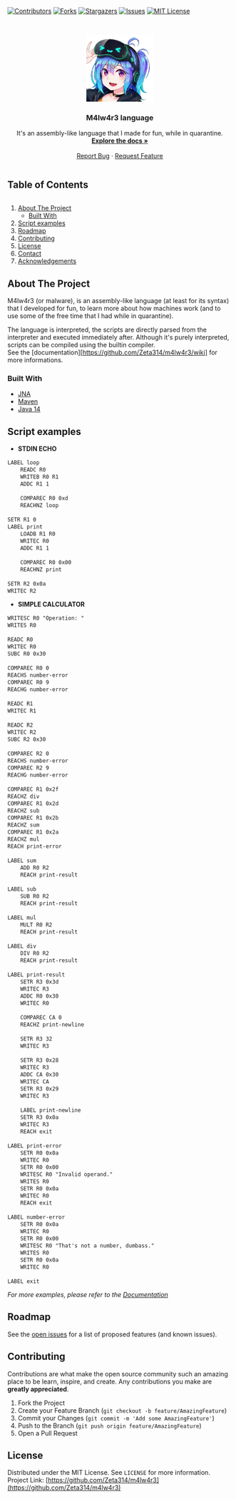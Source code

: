[![Contributors][contributors-shield]][contributors-url]
[![Forks][forks-shield]][forks-url]
[![Stargazers][stars-shield]][stars-url]
[![Issues][issues-shield]][issues-url]
[![MIT License][license-shield]][license-url]



<!-- PROJECT LOGO -->
<br />
<p align="center">
  <a href="https://github.com/Zeta314/m4lw4r3">
    <img src="images/logo.jpg" alt="Logo" width="150" height="150">
  </a>

  <h3 align="center">M4lw4r3 language</h3>

  <p align="center">
    It's an assembly-like language that I made for fun, while in quarantine.
    <br />
    <a href="https://github.com/Zeta314/m4lw4r3/wiki"><strong>Explore the docs »</strong></a>
    <br />
    <br />
    <a href="https://github.com/Zeta314/m4lw4r3/issues">Report Bug</a>
    ·
    <a href="https://github.com/Zeta314/m4lw4r3/issues">Request Feature</a>
  </p>
</p>



<!-- TABLE OF CONTENTS -->
<h2 style="display: inline-block">Table of Contents</h2>
<ol>
  <li>
    <a href="#about-the-project">About The Project</a>
    <ul>
      <li><a href="#built-with">Built With</a></li>
    </ul>
  </li>
  <li><a href="#script-examples">Script examples</a></li>
  <li><a href="#roadmap">Roadmap</a></li>
  <li><a href="#contributing">Contributing</a></li>
  <li><a href="#license">License</a></li>
  <li><a href="#contact">Contact</a></li>
  <li><a href="#acknowledgements">Acknowledgements</a></li>
</ol>


## About The Project

M4lw4r3 (or malware), is an assembly-like language (at least for its syntax) that I developed for fun, to learn more
about how machines work (and to use some of the free time that I had while in quarantine).

The language is interpreted, the scripts are directly parsed from the interpreter and executed immediately after.
Although it's purely interpreted, scripts can be compiled using the builtin compiler.  
See the [documentation][https://github.com/Zeta314/m4lw4r3/wiki] for more informations.

### Built With

* [JNA](https://github.com/java-native-access/jna)
* [Maven](https://maven.apache.org/)
* [Java 14](https://www.java.com/en/)

## Script examples

- **STDIN ECHO**
```
LABEL loop
	READC R0
	WRITEB R0 R1
	ADDC R1 1
	
	COMPAREC R0 0xd
	REACHNZ loop

SETR R1 0
LABEL print
	LOADB R1 R0
	WRITEC R0
	ADDC R1 1
	
	COMPAREC R0 0x00
	REACHNZ print

SETR R2 0x0a
WRITEC R2
``` 
 
- **SIMPLE CALCULATOR**
```
WRITESC R0 "Operation: "
WRITES R0

READC R0
WRITEC R0
SUBC R0 0x30

COMPAREC R0 0
REACHS number-error
COMPAREC R0 9
REACHG number-error

READC R1
WRITEC R1

READC R2
WRITEC R2
SUBC R2 0x30

COMPAREC R2 0
REACHS number-error
COMPAREC R2 9
REACHG number-error

COMPAREC R1 0x2f
REACHZ div
COMPAREC R1 0x2d
REACHZ sub
COMPAREC R1 0x2b
REACHZ sum
COMPAREC R1 0x2a
REACHZ mul
REACH print-error

LABEL sum
    ADD R0 R2
    REACH print-result

LABEL sub
    SUB R0 R2
    REACH print-result

LABEL mul
    MULT R0 R2
    REACH print-result

LABEL div
    DIV R0 R2
    REACH print-result

LABEL print-result
    SETR R3 0x3d
    WRITEC R3
    ADDC R0 0x30
    WRITEC R0

    COMPAREC CA 0
    REACHZ print-newline

    SETR R3 32
    WRITEC R3

    SETR R3 0x28
    WRITEC R3
    ADDC CA 0x30
    WRITEC CA
    SETR R3 0x29
    WRITEC R3

    LABEL print-newline
    SETR R3 0x0a
    WRITEC R3
    REACH exit

LABEL print-error
    SETR R0 0x0a
    WRITEC R0
    SETR R0 0x00
    WRITESC R0 "Invalid operand."
    WRITES R0
    SETR R0 0x0a
    WRITEC R0
    REACH exit

LABEL number-error
    SETR R0 0x0a
    WRITEC R0
    SETR R0 0x00
    WRITESC R0 "That's not a number, dumbass."
    WRITES R0
    SETR R0 0x0a
    WRITEC R0

LABEL exit
```

_For more examples, please refer to the [Documentation](https://github.com/Zeta314/m4lw4r3/wiki)_


## Roadmap

See the [open issues](https://github.com/Zeta314/m4lw4r3/issues) for a list of proposed features (and known issues).


## Contributing

Contributions are what make the open source community such an amazing place to be learn, inspire, and create. Any contributions you make are **greatly appreciated**.

1. Fork the Project
2. Create your Feature Branch (`git checkout -b feature/AmazingFeature`)
3. Commit your Changes (`git commit -m 'Add some AmazingFeature'`)
4. Push to the Branch (`git push origin feature/AmazingFeature`)
5. Open a Pull Request

## License

Distributed under the MIT License. See `LICENSE` for more information.
Project Link: [https://github.com/Zeta314/m4lw4r3](https://github.com/Zeta314/m4lw4r3)


<!-- MARKDOWN LINKS & IMAGES -->
[contributors-shield]: https://img.shields.io/github/contributors/Zeta314/m4lw4r3.svg?style=for-the-badge
[contributors-url]: https://github.com/Zeta314/m4lw4r3/graphs/contributors
[forks-shield]: https://img.shields.io/github/forks/Zeta314/m4lw4r3.svg?style=for-the-badge
[forks-url]: https://github.com/Zeta314/m4lw4r3/network/members
[stars-shield]: https://img.shields.io/github/stars/Zeta314/m4lw4r3.svg?style=for-the-badge
[stars-url]: https://github.com/Zeta314/m4lw4r3/stargazers
[issues-shield]: https://img.shields.io/github/issues/Zeta314/m4lw4r3.svg?style=for-the-badge
[issues-url]: https://github.com/Zeta314/m4lw4r3/issues
[license-shield]: https://img.shields.io/github/license/Zeta314/m4lw4r3.svg?style=for-the-badge
[license-url]: https://github.com/Zeta314/m4lw4r3/blob/master/LICENSE.txt
